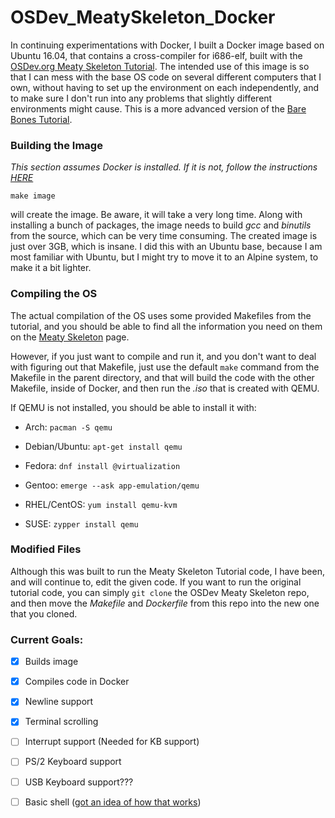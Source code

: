 # OSDev_MeatySkeleton_Docker

In continuing experimentations with Docker, I built a  Docker image based on Ubuntu 16.04, that
contains a cross-compiler for i686-elf, built with the [OSDev.org Meaty Skeleton Tutorial](http://wiki.osdev.org/Meaty_Skeleton).
The intended use of this image is so that I can mess with the base OS code on several different computers that I own,
without having to set up the environment on each independently, and to make sure I don't run into any problems that slightly
different environments might cause. This is a more advanced version of the 
[Bare Bones Tutorial](https://github.com/zachbrennan/OSDev_BareBones_Docker).

### Building the Image

*This section assumes Docker is installed. If it is not, follow
the instructions 
[HERE](https://docs.docker.com/engine/installation/)*

```
make image
```
will create the image. Be aware, it will take a very long time. Along with installing a bunch of packages, the image needs
to build *gcc* and *binutils* from the source, which can be very time consuming. The created image is just over 3GB,
which is insane. I did this with an Ubuntu base, because I am most familiar with Ubuntu, but I might try to move it 
to an Alpine system, to make it a bit lighter.

### Compiling the OS

The actual compilation of the OS uses some provided Makefiles from the tutorial, and you should be able to find
all the information you need on them on the [Meaty Skeleton](http://wiki.osdev.org/Meaty_Skeleton) page.

However, if you just want to compile and run it, and you don't want to deal with figuring out that Makefile, just use
the default ```make``` command from the Makefile in the parent directory, and that will build the code with the other
Makefile, inside of Docker, and then run the *.iso* that is created with QEMU.

If QEMU is not installed, you should be able to install it with:

* Arch: ```pacman -S qemu```

* Debian/Ubuntu: ```apt-get install qemu```

* Fedora: ```dnf install @virtualization```

* Gentoo: ```emerge --ask app-emulation/qemu```

* RHEL/CentOS: ```yum install qemu-kvm```

* SUSE: ```zypper install qemu```

### Modified Files

Although this was built to run the Meaty Skeleton Tutorial code, I have been, and will
continue to, edit the given code. If you want to run the original tutorial code,
you can simply ```git clone``` the OSDev Meaty Skeleton repo, and then move the *Makefile* and *Dockerfile*
from this repo into the new one that you cloned.

### Current Goals:

- [x] Builds image

- [x] Compiles code in Docker

- [x] Newline support

- [x] Terminal scrolling

- [ ] Interrupt support (Needed for KB support)

- [ ] PS/2 Keyboard support

- [ ] USB Keyboard support???

- [ ] Basic shell ([got an idea of how that works](https://github.com/zachbrennan/shell))
